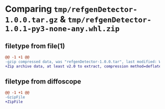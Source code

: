 # Comparing `tmp/refgenDetector-1.0.0.tar.gz` & `tmp/refgenDetector-1.0.1-py3-none-any.whl.zip`

## filetype from file(1)

```diff
@@ -1 +1 @@
-gzip compressed data, was "refgenDetector-1.0.0.tar", last modified: Wed Jun 21 13:01:32 2023, max compression
+Zip archive data, at least v2.0 to extract, compression method=deflate
```

## filetype from diffoscope

```diff
@@ -1 +1 @@
-GzipFile
+ZipFile
```

